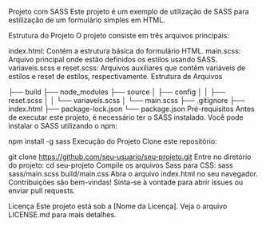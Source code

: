 Projeto com SASS
Este projeto é um exemplo de utilização de SASS para estilização de um formulário simples em HTML.

Estrutura do Projeto
O projeto consiste em três arquivos principais:

index.html: Contém a estrutura básica do formulário HTML.
main.scss: Arquivo principal onde estão definidos os estilos usando SASS.
variaveis.scss e reset.scss: Arquivos auxiliares que contêm variáveis de estilos e reset de estilos, respectivamente.
Estrutura de Arquivos

├── build
├── node_modules
├── source
│ ├── config
│ │ ├── reset.scss
│ │ └── variaveis.scss
│ └── main.scss
├── .gitignore
├── index.html
├── package-lock.json
└── package.json
Pré-requisitos
Antes de executar este projeto, é necessário ter o SASS instalado. Você pode instalar o SASS utilizando o npm:

npm install -g sass
Execução do Projeto
Clone este repositório:

git clone https://github.com/seu-usuario/seu-projeto.git
Entre no diretório do projeto:
cd seu-projeto
Compile os arquivos Sass para CSS:
sass sass/main.scss build/main.css
Abra o arquivo index.html no seu navegador.
Contribuições são bem-vindas! Sinta-se à vontade para abrir issues ou enviar pull requests.

Licença
Este projeto está sob a [Nome da Licença]. Veja o arquivo LICENSE.md para mais detalhes.